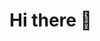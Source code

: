 <h1 align = "left">
   Hi there 👋 
  </h1>
  <!--
<img src="https://user-images.githubusercontent.com/63298200/153370424-7c69a8e3-1e2e-4775-a540-ff92fd900487.gif" width="250" height="250" align="left"/>


<p align = "bottom">
<a href="https://www.instagram.com/ii__harry__ii/" target="_blank">
  <img src="https://user-images.githubusercontent.com/63298200/153417888-d8b82aeb-1c03-4fe5-8036-08cec3d4a8d0.png" alt="Instagram" style="width:42px;height:42px;">
</a>
   </p>

**Harry12901/Harry12901** is a ✨ _special_ ✨ repository because its `README.md` (this file) appears on your GitHub profile.

Here are some ideas to get you started:

- 🔭 I’m currently working on ...
- 🌱 I’m currently learning ...
- 👯 I’m looking to collaborate on ...
- 🤔 I’m looking for help with ...
- 💬 Ask me about ...
- 📫 How to reach me: ...
- 😄 Pronouns: ...
- ⚡ Fun fact: ...
-->


